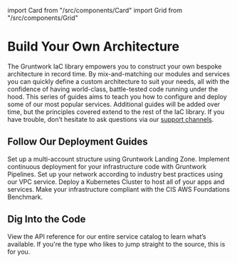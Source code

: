import Card from "/src/components/Card"
import Grid from "/src/components/Grid"

# Build Your Own Architecture

The Gruntwork IaC library empowers you to construct your own bespoke architecture in record time. By mix-and-matching our modules and services you can quickly define a custom architecture to suit your needs, all with the confidence of having world-class, battle-tested code running under the hood. This series of guides aims to teach you how to configure and deploy some of our most popular services. Additional guides will be added over time, but the principles covered extend to the rest of the IaC library. If you have trouble, don’t hesitate to ask questions via our [support channels](/guides/support).

## Follow Our Deployment Guides

<Grid cols={2}>
  <Card
    title="Set Up Your AWS Accounts"
    href="/guides/build-it-yourself/landing-zone"
  >
    Set up a multi-account structure using Gruntwork Landing Zone.
  </Card>
  <Card
    title="Configure a CI/CD Pipeline"
    href="/guides/build-it-yourself/pipelines"
  >
    Implement continuous deployment for your infrastructure code with Gruntwork
    Pipelines.
  </Card>
  <Card
    title="Deploy a VPC"
    href="/guides/build-it-yourself/vpc"
  >
    Set up your network according to industry best practices using our VPC service.
  </Card>
  <Card
    title="Deploy a Kubernetes Cluster"
    href="/guides/build-it-yourself/kubernetes-cluster"
  >
    Deploy a Kubernetes Cluster to host all of your apps and services.
  </Card>
  <Card
    title="Acheive Compliance"
    href="/guides/build-it-yourself/achieve-compliance"
  >
    Make your infrastructure compliant with the CIS AWS Foundations Benchmark.
  </Card>
</Grid>

## Dig Into the Code

<Grid cols={2}>
  <Card title="Browse Services" href="/reference/services/intro">
    View the API reference for our entire service catalog to learn what’s
    available.
  </Card>
  <Card
    title="View the Code in GitHub"
    href="https://github.com/orgs/gruntwork-io/repositories"
  >
    If you're the type who likes to jump straight to the source, this is for
    you.
  </Card>
</Grid>
